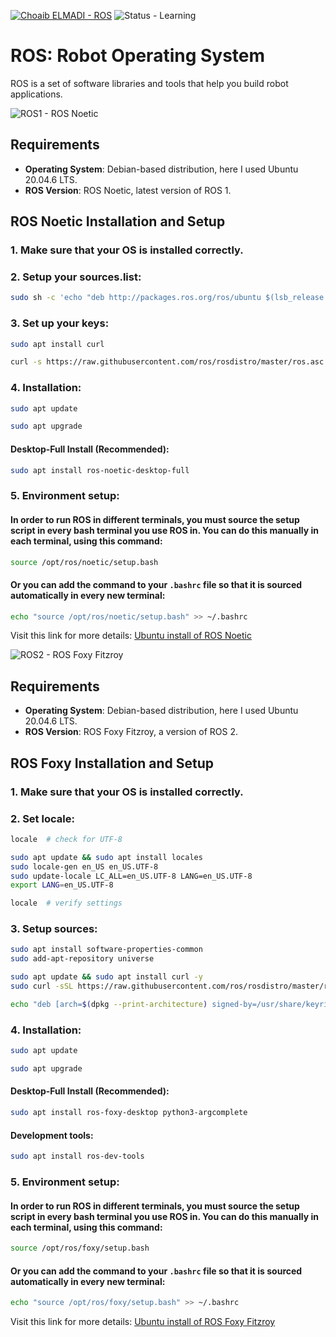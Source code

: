 [![Choaib ELMADI - ROS](https://img.shields.io/badge/Choaib_ELMADI-ROS-8800dd)](https://elmadichoaib.vercel.app) ![Status - Learning](https://img.shields.io/badge/Status-Learning-2bd729)

# ROS: Robot Operating System

ROS is a set of software libraries and tools that help you build robot applications.

![ROS1 - ROS Noetic](https://img.shields.io/badge/ROS1_-_ROS_Noetic-fb151a?style=for-the-badge)

## Requirements

- **Operating System**: Debian-based distribution, here I used Ubuntu 20.04.6 LTS.
- **ROS Version**: ROS Noetic, latest version of ROS 1.

## ROS Noetic Installation and Setup

### 1. Make sure that your OS is installed correctly.

### 2. Setup your sources.list:

```bash
sudo sh -c 'echo "deb http://packages.ros.org/ros/ubuntu $(lsb_release -sc) main" > /etc/apt/sources.list.d/ros-latest.list'
```

### 3. Set up your keys:

```bash
sudo apt install curl
```

```bash
curl -s https://raw.githubusercontent.com/ros/rosdistro/master/ros.asc | sudo apt-key add -
```

### 4. Installation:

```bash
sudo apt update
```

```bash
sudo apt upgrade
```

#### **Desktop-Full Install (Recommended)**:

```bash
sudo apt install ros-noetic-desktop-full
```

### 5. Environment setup:

#### In order to run ROS in different terminals, you must source the setup script in every bash terminal you use ROS in. You can do this manually in each terminal, using this command:

```bash
source /opt/ros/noetic/setup.bash
```

#### Or you can add the command to your `.bashrc` file so that it is sourced automatically in every new terminal:

```bash
echo "source /opt/ros/noetic/setup.bash" >> ~/.bashrc
```

Visit this link for more details: [Ubuntu install of ROS Noetic](https://wiki.ros.org/noetic/Installation/Ubuntu)

![ROS2 - ROS Foxy Fitzroy](https://img.shields.io/badge/ROS2_-_ROS_Foxy_Fitzroy-fb151a?style=for-the-badge)

## Requirements

- **Operating System**: Debian-based distribution, here I used Ubuntu 20.04.6 LTS.
- **ROS Version**: ROS Foxy Fitzroy, a version of ROS 2.

## ROS Foxy Installation and Setup

### 1. Make sure that your OS is installed correctly.

### 2. Set locale:

```bash
locale  # check for UTF-8

sudo apt update && sudo apt install locales
sudo locale-gen en_US en_US.UTF-8
sudo update-locale LC_ALL=en_US.UTF-8 LANG=en_US.UTF-8
export LANG=en_US.UTF-8

locale  # verify settings
```

### 3. Setup sources:

```bash
sudo apt install software-properties-common
sudo add-apt-repository universe
```

```bash
sudo apt update && sudo apt install curl -y
sudo curl -sSL https://raw.githubusercontent.com/ros/rosdistro/master/ros.key -o /usr/share/keyrings/ros-archive-keyring.gpg
```

```bash
echo "deb [arch=$(dpkg --print-architecture) signed-by=/usr/share/keyrings/ros-archive-keyring.gpg] http://packages.ros.org/ros2/ubuntu $(. /etc/os-release && echo $UBUNTU_CODENAME) main" | sudo tee /etc/apt/sources.list.d/ros2.list > /dev/null
```

### 4. Installation:

```bash
sudo apt update
```

```bash
sudo apt upgrade
```

#### **Desktop-Full Install (Recommended)**:

```bash
sudo apt install ros-foxy-desktop python3-argcomplete
```

#### **Development tools**:

```bash
sudo apt install ros-dev-tools
```

### 5. Environment setup:

#### In order to run ROS in different terminals, you must source the setup script in every bash terminal you use ROS in. You can do this manually in each terminal, using this command:

```bash
source /opt/ros/foxy/setup.bash
```

#### Or you can add the command to your `.bashrc` file so that it is sourced automatically in every new terminal:

```bash
echo "source /opt/ros/foxy/setup.bash" >> ~/.bashrc
```

Visit this link for more details: [Ubuntu install of ROS Foxy Fitzroy](https://docs.ros.org/en/foxy/Installation/Ubuntu-Install-Debians.html)
